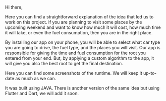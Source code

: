Hi there, 

Here you can find a straightforward explanation of the idea that led us to work on this project.
If you are planning to visit some places by the upcoming weekend and want to know how much it will cost, how much time it will take, or even the fuel consumption, then you are in the right place. 

By installing our app on your phone, you will be able to select what car type you are going to drive, the fuel type, and the places you will visit.
Our app is responsible for giving the time and fuel consumption for the root you entered from your end. But, by applying a custom algorithm to the app, it will give you also the best root to get the final destination.

Here you can find some screenshots of the runtime. We will keep it up-to-date as much as we can.

It was built using JAVA. There is another version of the same idea but using Flutter and Dart, we will add it soon. 

